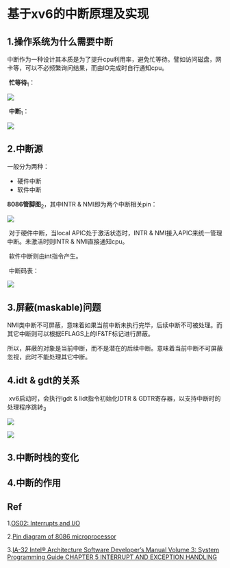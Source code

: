 # 基于xv6的中断原理及实现

## 1.操作系统为什么需要中断

​        中断作为一种设计其本质是为了提升cpu利用率，避免忙等待。譬如访问磁盘，网卡等，可以不必频繁询问结果，而由IO完成时自行通知cpu。

​        **忙等待**<sub>1</sub>：

![](https://user-images.githubusercontent.com/2216435/232430844-6d6335ce-5055-4d19-9ea2-a511fabe0751.png)

​         **中断**<sub>1</sub>：

![](https://user-images.githubusercontent.com/2216435/232431319-259b7a91-cee9-44bf-879d-e5e1549aae2e.png)



## 2.中断源

一般分为两种：

- 硬件中断
- 软件中断

**8086管脚图**<sub>2</sub>，其中INTR & NMI即为两个中断相关pin：

![](https://user-images.githubusercontent.com/2216435/232446526-eb2e5ba5-dacb-4f2b-a259-3992709096cb.png)

​        对于硬件中断，当local APIC处于激活状态时，INTR & NMI接入APIC来统一管理中断。未激活时则INTR & NMI直接通知cpu。

​       软件中断则由int指令产生。

​       中断码表：

![](https://user-images.githubusercontent.com/2216435/232666432-bf7b4a76-a01b-4e82-84b6-2190761a4a7c.png)

## 3.屏蔽(maskable)问题

​       NMI类中断不可屏蔽，意味着如果当前中断未执行完毕，后续中断不可被处理。而其它中断则可以根据EFLAGS上的IF&TF标记进行屏蔽。

​       所以，屏蔽的对象是当前中断，而不是潜在的后续中断。意味着当前中断不可屏蔽忽视，此时不能处理其它中断。

## 4.idt & gdt的关系

​        xv6启动时，会执行lgdt & lidt指令初始化IDTR & GDTR寄存器，以支持中断时的处理程序跳转<sub>3</sub>

![](https://user-images.githubusercontent.com/2216435/232688625-f75c06a4-1e70-4d09-8970-801c6324d728.png)



![](https://user-images.githubusercontent.com/2216435/232688899-96c5614d-584a-47f2-8eca-5ff10a1f6977.png)



## 3.中断时栈的变化



## 4.中断的作用





## Ref

1.[OS02: Interrupts and I/O](https://oer.gitlab.io/OS/Operating-Systems-Interrupts.pdf) 

2.[Pin diagram of 8086 microprocessor](https://www.geeksforgeeks.org/pin-diagram-8086-microprocessor/)

3.[IA-32 Intel® Architecture Software Developer’s Manual Volume 3: System Programming Guide CHAPTER 5 INTERRUPT AND EXCEPTION HANDLING](http://flint.cs.yale.edu/cs422/doc/24547212.pdf)

